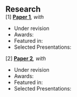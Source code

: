  
<h2 id="research" style="margin: 2px 0px 0px;"> <br> 
<br> Research</h2>


<div>
  <div class="title"> [1] <strong> <a href="ssrn link 1">Paper 1</a></strong><em>, with </em> </div>
  <ul>
    <li>  Under revision <br></li>
    <li>  Awards: </li>
    <li>  Featured in: </li>
    <li>  Selected Presentations: </li>
  </ul>
</div>

<div>
  <div class="title"> [2] <strong> <a href="ssrn link 1">Paper 2</a></strong><em>, with </em> </div>
  <ul>
    <li>  Under revision  <br></li>
    <li>  Awards: </li>
    <li>  Featured in: </li>
    <li>  Selected Presentations: </li>
  </ul>
</div>
 
</div>

  

 

